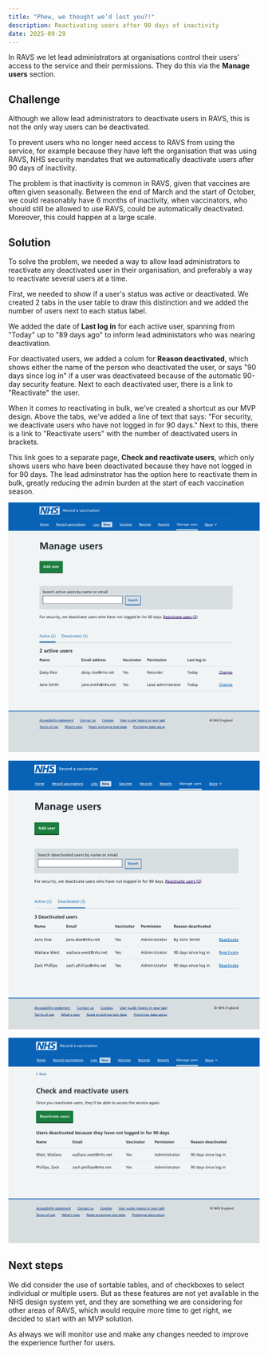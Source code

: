 ```yaml
---
title: "Phew, we thought we’d lost you?!"
description: Reactivating users after 90 days of inactivity
date: 2025-09-29
---
```



In RAVS we let lead administrators at organisations control their users' access to the service and their permissions. They do this via the **Manage users** section.

## Challenge

Although we allow lead administrators to deactivate users in RAVS, this is not the only way users can be deactivated. 

To prevent users who no longer need access to RAVS from using the service, for example because they have left the organisation that was using RAVS, NHS security mandates that we automatically deactivate users after 90 days of inactivity.

The problem is that inactivity is common in RAVS, given that vaccines are often given seasonally. Between the end of March and the start of October, we could reasonably have 6 months of inactivity, when vaccinators, who should still be allowed to use RAVS, could be  automatically deactivated. Moreover, this could happen at a large scale.

## Solution

To solve the problem, we needed a way to allow lead administrators to reactivate any deactivated user in their organisation, and preferably a way to reactivate several users at a time.

First, we needed to show if a user's status was active or deactivated. We created 2 tabs in the user table to draw this distinction and we added the number of users next to each status label. 

We added the date of **Last log in** for each active user, spanning from "Today" up to "89 days ago" to inform lead administators who was nearing deactivation.

For deactivated users, we added a colum for **Reason deactivated**, which shows either the name of the person who deactivated the user, or says "90 days since log in" if a user was deactivateed because of the automatic 90-day security feature. Next to each deactivated user, there is a link to "Reactivate" the user. 

When it comes to reactivating in bulk, we’ve created a shortcut as our MVP design. Above the tabs, we've added a line of text that says: "For security, we deactivate users who have not logged in for 90 days." Next to this, there is a link to "Reactivate users" with the number of deactivated users in brackets. 

This link goes to a separate page, **Check and reactivate users**, which only shows users who have been deactivated because they have not logged in for 90 days. The lead adminstrator has the option here to reactivate them in bulk, greatly reducing the admin burden at the start of each vaccination season.

![manager users section](manage-users.png)


![deactivated users](deactivate-users.png)


![reactivate bulk](reactivate-bulk.png)

## Next steps

We did consider the use of sortable tables, and of checkboxes to select individual or multiple users. But as these features are not yet available in the NHS design system yet, and they are something we are considering for other areas of RAVS, which would require more time to get right, we decided to start with an MVP solution. 

As always we will monitor use and make any changes needed to improve the experience further for users.


